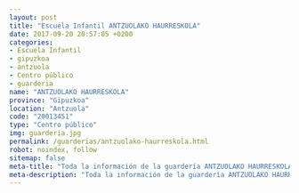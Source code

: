 ```yaml
---
layout: post
title: "Escuela Infantil ANTZUOLAKO HAURRESKOLA"
date: 2017-09-20 20:57:05 +0200
categories:
- Escuela Infantil
- gipuzkoa
- antzuola
- Centro público
- guarderia
name: "ANTZUOLAKO HAURRESKOLA"
province: "Gipuzkoa"
location: "Antzuola"
code: "20013451"
type: "Centro público"
img: guarderia.jpg
permalink: /guarderias/antzuolako-haurreskola.html
robot: noindex, follow
sitemap: false
meta-title: "Toda la información de la guardería ANTZUOLAKO HAURRESKOLA"
meta-description: "Toda la información de la guardería ANTZUOLAKO HAURRESKOLA"
---
```

